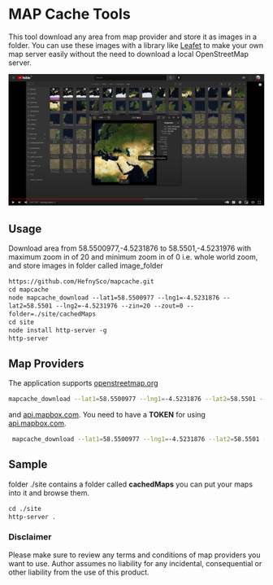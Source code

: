 # MAP Cache Tools

This tool download any area from map provider and store it as images in a folder.
You can use these images with a library like [Leafet](https://leafletjs.com/ "Leafet") to make your own map server easily without the need to download a local OpenStreetMap server.


[![Watch the video](https://github.com/HefnySco/mapcache/blob/master/images/youtube.png?raw=true)](https://youtu.be/aSb6xNOQqok)



## Usage

Download area from 58.5500977,-4.5231876   to 58.5501,-4.5231976 with maximum zoom in of 20 and minimum zoom in of 0 i.e. whole world zoom, and store images in folder called image_folder

    https://github.com/HefnySco/mapcache.git
    cd mapcache
    node mapcache_download --lat1=58.5500977 --lng1=-4.5231876 --lat2=58.5501 --lng2=-4.5231976 --zin=20 --zout=0 --folder=./site/cachedMaps
    cd site
    node install http-server -g
    http-server 

## Map Providers

The application supports [openstreetmap.org](https://www.openstreetmap.org/#map=7/26.805/30.246 "openstreetmap.org") 

```bash
mapcache_download --lat1=58.5500977 --lng1=-4.5231876 --lat2=58.5501 --lng2=-4.5231976 --zin=20  --folder=./out 

```

and [api.mapbox.com](https://api.mapbox.com "api.mapbox.com"). You need to have a **TOKEN** for using [api.mapbox.com](https://api.mapbox.com "api.mapbox.com").

```bash
 mapcache_download --lat1=58.5500977 --lng1=-4.5231876 --lat2=58.5501 --lng2=-4.5231976 --zin=20  --folder=./out --provider=1 --token=pk.eyJ1IjoibSahlZm59IiwiYSI6ImNrZW84Nm9rYTA2ZWgycv9mdmNscmFxYzcifQ.c-z43FdasErPzKhbQ
```

## Sample

folder ./site contains a folder called **cachedMaps** you can put your maps into it and browse them.



    cd ./site
    http-server .
    




### Disclaimer
Please make sure to review any terms and conditions of map providers you want to use. Author assumes no liability for any incidental, consequential or other liability from the use of this product.


